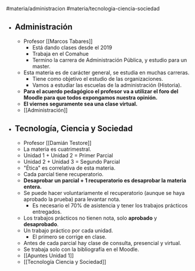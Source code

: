 #materia/administracion #materia/tecnologia-ciencia-sociedad

- ## Administración
	- Profesor [[Marcos Tabares]]
	    - Está dando clases desde el 2019
	    - Trabaja en el Comahue
	    - Termino la carrera de Administración Pública, y estudio para un master.
	- Esta materia es de carácter general, se estudia en muchas carreras.
	    - Tiene como objetivo el estudio de las organizaciones.
	    - Vamos a estudiar las escuelas de la administración (Historia).
	- **Para el acuerdo pedagógico el profesor va a utilizar el foro del Moodle para que todos expongamos nuestra opinión.**
	- **El viernes seguramente sea una clase virtual.**
	- [[Administración]]
- ## Tecnología, Ciencia y Sociedad
	- Profesor [[Damián Testore]]
	- La materia es cuatrimestral.
	- Unidad 1 + Unidad 2 = Primer Parcial
	- Unidad 2 + Unidad 3 = Segundo Parcial
	- "Ética" es correlativa de esta materia.
	- Cada parcial tiene recuperatorio.
	- **Desaprobar un parcial + 1 recuperatorio es desaprobar la materia entera.**
	- Se puede hacer voluntariamente el recuperatorio (aunque se haya aprobado la prueba) para levantar nota.
	    - Es necesario el 70% de asistencia y tener los trabajos prácticos entregados.
	- Los trabajos prácticos no tienen nota, solo **aprobado** y **desaprobado**.
	- Un trabajo práctico por cada unidad.
	    - El primero se corrige en clase.
	- Antes de cada parcial hay clase de consulta, presencial y virtual.
	- Se trabaja solo con la bibliografía en el Moodle.
	- [[Apuntes Unidad 1]]
	- [[Tecnología Ciencia y Sociedad]]
